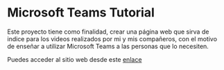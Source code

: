 # Microsoft Teams Tutorial
Este proyecto tiene como finalidad, crear una página web que sirva de indice para los videos realizados por mi y mis compañeros, con el motivo de enseñar a utilizar Microsoft Teams a las personas que lo necesiten.

Puedes acceder al sitio web desde este [enlace](https://teams-tutorial.web.app/index.html)
